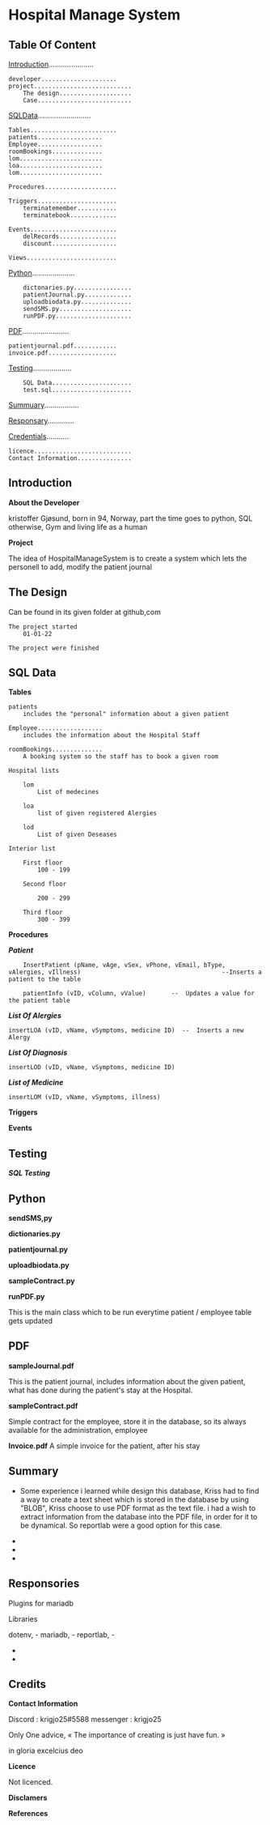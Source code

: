 # Hospital Manage System

## Table Of Content

[Introduction](#Introduction)......................
    
    developer.....................
    project...........................
        The design....................
        Case..........................

[SQLData](#SQLData)..........................
    
    Tables........................
    patients..................
    Employee..................
    roomBookings..............
    lom.......................
    loa.......................
    lom.......................

    Procedures....................

    Triggers......................
        terminatemember...........
        terminatebook.............
            
    Events........................
        delRecords................
        discount..................
    
    Views.........................


    
[Python](#Python).....................

        dictonaries.py................
        patientJournal.py.............
        uploadbiodata.py..............
        sendSMS.py....................    
        runPDF.py.....................


[PDF](#PDF).......................

    patientjournal.pdf............
    invoice.pdf...................

[Testing](#Testing)...................

        SQL Data......................
        test.sql......................
    
[Summuary](#Summuary).................

[Responsary](#Responsary).............

[Credentials](#Credentials)...........

    licence...........................
    Contact Information...............

## Introduction

**About the Developer**

kristoffer Gjøsund, born in 94, Norway, part the time goes to python, SQL
otherwise, Gym and living life as a human

**Project**

The idea of HospitalManageSystem is to create a system
which lets the personell to add, modify the patient journal

## The Design

Can be found in its given folder at github,com

    The project started 
        01-01-22

    The project were finished
        

## SQL Data

 **Tables**

    patients
        includes the "personal" information about a given patient

    Employee..................
        includes the information about the Hospital Staff

    roomBookings..............
        A booking system so the staff has to book a given room

    Hospital lists

        lom 
            List of medecines

        loa
            list of given registered Alergies

        lod
            List of given Deseases
                
    Interior list

        First floor
            100 - 199

        Second floor

            200 - 299
            
        Third floor
            300 - 399

**Procedures**

***Patient***

        InsertPatient (pName, vAge, vSex, vPhone, vEmail, bType, vAlergies, vIllness)                                       --Inserts a patient to the table

        patientInfo (vID, vColumn, vValue)       --  Updates a value for the patient table
    
***List Of Alergies***

    insertLOA (vID, vName, vSymptoms, medicine ID)  --  Inserts a new Alergy

***List Of Diagnosis***

    insertLOD (vID, vName, vSymptoms, medicine ID)

***List of Medicine***

    insertLOM (vID, vName, vSymptoms, illness)

**Triggers**

**Events**

##  Testing

***SQL Testing***


##  Python

**sendSMS,py**

**dictionaries.py**

**patientjournal.py**

**uploadbiodata.py**

**sampleContract.py**

**runPDF.py**

This is the main class which to be run everytime patient / employee table gets updated

##  PDF

**sampleJournal.pdf**

This is the patient journal, includes information about the given patient,
what has done during the patient's stay at the Hospital. 

**sampleContract.pdf**

Simple contract for the employee, store it in the database, so its always available for the administration, employee

**Invoice.pdf**
A simple invoice for the patient, after his stay

##  Summary

* Some experience i learned while design this database, 
Kriss had to find a way to create a text sheet which is stored in the database by using "BLOB", Kriss choose to use PDF format as the text file.
i had a wish to extract information from the database into the PDF file, in order for it to be dynamical. So reportlab were a good option for this case.

* 

* 

* 
## Responsories

Plugins for mariadb

Libraries 

dotenv, - []()
mariadb, - []()
reportlab, - []()
- []()
- []()

## Credits

**Contact Information**

Discord : krigjo25#5588
messenger : krigjo25

Only One advice,
« The importance of creating is just have fun. »

in gloria excelcius deo

**Licence**

Not licenced.

**Disclamers**

**References**